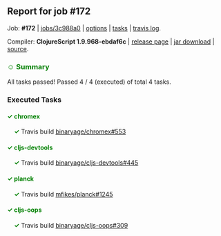 ## Report for job #172

Job: **#172** | [jobs/3c988a0](https://github.com/cljs-oss/canary/commit/3c988a05dcd5c25968910416634c060e2a98dea5) | [options](options.edn) | [tasks](tasks.edn) | [travis log](https://travis-ci.org/cljs-oss/canary/builds/314622336).

Compiler: **ClojureScript 1.9.968-ebdaf6c** | [release page](https://github.com/cljs-oss/canary/releases/tag/r1.9.968-ebdaf6c) | [jar download](https://github.com/cljs-oss/canary/releases/download/r1.9.968-ebdaf6c/clojurescript-1.9.968-ebdaf6c.jar) | [source](https://github.com/clojure/clojurescript/commit/ebdaf6c06c1112a67ba5a12498801c6d858e5a0a).

### <b style='color:green'>☺ Summary</b>

All tasks passed! Passed 4 / 4 (executed) of total 4 tasks.

### Executed Tasks

#### <b style='color:green'>&#x2713; chromex</b>
&nbsp;&nbsp;&nbsp;&nbsp;<b style='color:green'>&#x2713;</b> Travis build [binaryage/chromex#553](https://travis-ci.org/binaryage/chromex/builds/314623426)<br>

#### <b style='color:green'>&#x2713; cljs-devtools</b>
&nbsp;&nbsp;&nbsp;&nbsp;<b style='color:green'>&#x2713;</b> Travis build [binaryage/cljs-devtools#445](https://travis-ci.org/binaryage/cljs-devtools/builds/314623425)<br>

#### <b style='color:green'>&#x2713; planck</b>
&nbsp;&nbsp;&nbsp;&nbsp;<b style='color:green'>&#x2713;</b> Travis build [mfikes/planck#1245](https://travis-ci.org/mfikes/planck/builds/314623423)<br>

#### <b style='color:green'>&#x2713; cljs-oops</b>
&nbsp;&nbsp;&nbsp;&nbsp;<b style='color:green'>&#x2713;</b> Travis build [binaryage/cljs-oops#309](https://travis-ci.org/binaryage/cljs-oops/builds/314623421)<br>